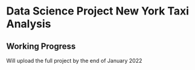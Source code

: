 # Data Science Project New York Taxi Analysis

## Working Progress
Will upload the full project by the end of January 2022
